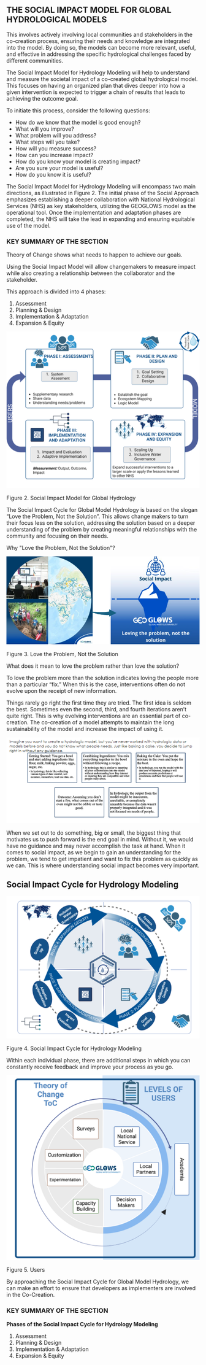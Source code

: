 ## THE SOCIAL IMPACT MODEL FOR GLOBAL HYDROLOGICAL MODELS

This involves actively involving local communities and stakeholders in the co-creation process, ensuring their needs and knowledge are integrated into the model. By doing so, the models can become more relevant, useful, and effective in addressing the specific hydrological challenges faced by different communities.

The Social Impact Model for Hydrology Modeling  will  help to understand and measure the societal impact of a co-created global hydrological model. This focuses on having an organized plan that dives deeper into how a given intervention is expected to trigger a chain of results that leads to achieving the outcome goal.

To initiate this process, consider the following questions:

- How do we know that the model is good enough?
- What will you improve?
- What problem will you address?
- What steps will you take?
- How will you measure success?
- How can you increase impact?
- How do you know your model is creating impact?
- Are you sure your model is useful?
- How do you know it is useful?


The Social Impact Model for Hydrology Modeling will encompass two main directions, as illustrated in Figure 2. The initial phase of the Social Approach emphasizes establishing a deeper collaboration with National Hydrological Services (NHS) as key stakeholders, utilizing the GEOGLOWS model as the operational tool. Once the implementation and adaptation phases are completed, the NHS will take the lead in expanding and ensuring equitable use of the model.

### **KEY SUMMARY OF THE SECTION**

 Theory of Change shows what needs to happen to achieve our goals. 

Using the Social Impact Model will allow changemakers to measure impact while also creating a relationship between the collaborator and the stakeholder. 

This approach is divided into 4 phases:

1. Assessment
2. Planning & Design
3. Implementation & Adaptation
4. Expansion & Equity

![Social Impact Model](./visuals/social_impact_chart.png)

Figure 2. Social Impact Model for Global Hydrology 

The Social Impact Cycle for Global Model Hydrology is based on the slogan “Love the Problem, Not the Solution”. This allows change makers to turn their focus less on the solution, addressing the solution based on a deeper understanding of the problem by creating meaningful relationships with the community and focusing on their needs.

Why "Love the Problem, Not the Solution"?

![Love the Problem](./visuals/love_the_prob.png)

Figure 3. Love the Problem, Not the Solution

What does it mean to love the problem rather than love the solution?

To love the problem more than the solution indicates loving the people more than a particular “fix.” When this is the case, interventions often do not evolve upon the receipt of new information.

Things rarely go right the first time they are tried. The first idea is seldom the best. Sometimes even the second, third, and fourth iterations aren’t quite right. This is why evolving interventions are an essential part of co-creation. The co-creation of a model attempts to maintain the long sustainability of the model and increase the impact of using it.

![Hydrological Model Example](./visuals/hydro_model_ex.png)

When we set out to do something, big or small, the biggest thing that motivates us to push forward is the end goal in mind. Without it, we would have no guidance and may never accomplish the task at hand. When it comes to social impact, as we begin to gain an understanding for the problem, we tend to get impatient and want to fix this problem as quickly as we can. This is where understanding social impact becomes very important.

## Social Impact Cycle for Hydrology Modeling 

![Social Impact Cycle for Hydrology Modeling](./visuals/ToC.png)

Figure 4. Social Impact Cycle for Hydrology Modeling

Within each individual phase, there are additional steps in which you can constantly receive feedback and improve your process as you go.

![Users](./visuals/Users.png)

Figure 5. Users

By approaching the Social Impact Cycle for Global Model Hydrology, we can make an effort to ensure that developers as implementers are involved in the Co-Creation.

### **KEY SUMMARY OF THE SECTION**

**Phases of the Social Impact Cycle for Hydrology Modeling**

1. Assessment
2. Planning & Design
3. Implementation & Adaptation
4. Expansion & Equity









